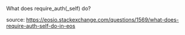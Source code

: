

What does require_auth(_self) do?
	
source: https://eosio.stackexchange.com/questions/1569/what-does-require-auth-self-do-in-eos